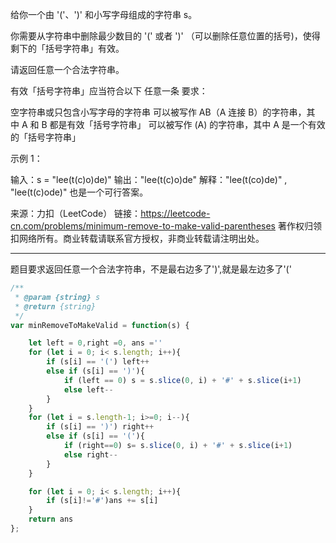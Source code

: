 给你一个由 '('、')' 和小写字母组成的字符串 s。

你需要从字符串中删除最少数目的 '(' 或者 ')' （可以删除任意位置的括号)，使得剩下的「括号字符串」有效。

请返回任意一个合法字符串。

有效「括号字符串」应当符合以下 任意一条 要求：

空字符串或只包含小写字母的字符串
可以被写作 AB（A 连接 B）的字符串，其中 A 和 B 都是有效「括号字符串」
可以被写作 (A) 的字符串，其中 A 是一个有效的「括号字符串」
 

示例 1：

输入：s = "lee(t(c)o)de)"
输出："lee(t(c)o)de"
解释："lee(t(co)de)" , "lee(t(c)ode)" 也是一个可行答案。

来源：力扣（LeetCode）
链接：https://leetcode-cn.com/problems/minimum-remove-to-make-valid-parentheses
著作权归领扣网络所有。商业转载请联系官方授权，非商业转载请注明出处。

---

题目要求返回任意一个合法字符串，不是最右边多了')',就是最左边多了'('

```javascript
/**
 * @param {string} s
 * @return {string}
 */
var minRemoveToMakeValid = function(s) {

    let left = 0,right =0, ans =''
    for (let i = 0; i< s.length; i++){
        if (s[i] == '(') left++
        else if (s[i] == ')'){
            if (left == 0) s = s.slice(0, i) + '#' + s.slice(i+1)
            else left--
        }
    }
    for (let i = s.length-1; i>=0; i--){
        if (s[i] == ')') right++
        else if (s[i] == '('){
            if (right==0) s= s.slice(0, i) + '#' + s.slice(i+1)
            else right--
        }
    }

    for (let i = 0; i< s.length; i++){
        if (s[i]!='#')ans += s[i]
    }
    return ans
};
```